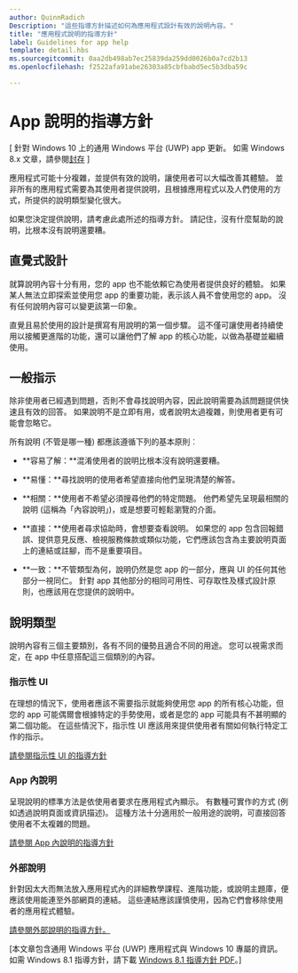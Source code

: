 ```yaml
---
author: QuinnRadich
Description: "這些指導方針描述如何為應用程式設計有效的說明內容。"
title: "應用程式說明的指導方針"
label: Guidelines for app help
template: detail.hbs
ms.sourcegitcommit: 0aa2db498ab7ec25839da259dd0026b0a7cd2b13
ms.openlocfilehash: f2522afa91abe26303a85cbfbabd5ec5b3dba59c

---
```


# App 說明的指導方針

\[ 針對 Windows 10 上的通用 Windows 平台 (UWP) app 更新。 如需 Windows 8.x 文章，請參閱[封存](http://go.microsoft.com/fwlink/p/?linkid=619132) \]

應用程式可能十分複雜，並提供有效的說明，讓使用者可以大幅改善其體驗。 並非所有的應用程式需要為其使用者提供說明，且根據應用程式以及人們使用的方式，所提供的說明類型變化很大。

如果您決定提供說明，請考慮此處所述的指導方針。 請記住，沒有什麼幫助的說明，比根本沒有說明還要糟。

## <span id="intuitive_design"></span><span id="INTUITIVE_DESIGN"></span>直覺式設計

就算說明內容十分有用，您的 app 也不能依賴它為使用者提供良好的體驗。 如果某人無法立即探索並使用您 app 的重要功能，表示該人員不會使用您的 app。 沒有任何說明內容可以變更該第一印象。

直覺且易於使用的設計是撰寫有用說明的第一個步驟。 這不僅可讓使用者持續使用以接觸更進階的功能，還可以讓他們了解 app 的核心功能，以做為基礎並繼續使用。

## <span id="general_instructions"></span><span id="GENERAL_INSTRUCTIONS"></span>一般指示

除非使用者已經遇到問題，否則不會尋找說明內容，因此說明需要為該問題提供快速且有效的回答。 如果說明不是立即有用，或者說明太過複雜，則使用者更有可能會忽略它。

所有說明 (不管是哪一種) 都應該遵循下列的基本原則︰

-   **容易了解：**混淆使用者的說明比根本沒有說明還要糟。

-   **易懂：**尋找說明的使用者希望直接向他們呈現清楚的解答。

-   **相關：**使用者不希望必須搜尋他們的特定問題。 他們希望先呈現最相關的說明 (這稱為「內容說明」)，或是想要可輕鬆瀏覽的介面。

-   **直接：**使用者尋求協助時，會想要查看說明。 如果您的 app 包含回報錯誤、提供意見反應、檢視服務條款或類似功能，它們應該包含為主要說明頁面上的連結或註腳，而不是重要項目。

-   **一致：**不管類型為何，說明仍然是您 app 的一部分，應與 UI 的任何其他部分一視同仁。 針對 app 其他部分的相同可用性、可存取性及樣式設計原則，也應該用在您提供的說明中。

## <span id="types_of_help"></span><span id="TYPES_OF_HELP"></span>說明類型

說明內容有三個主要類別，各有不同的優勢且適合不同的用途。 您可以視需求而定，在 app 中任意搭配這三個類別的內容。

### <span id="instructional_ui"></span><span id="INSTRUCTIONAL_UI"></span>指示性 UI

在理想的情況下，使用者應該不需要指示就能夠使用您 app 的所有核心功能，但您的 app 可能偶爾會根據特定的手勢使用，或者是您的 app 可能具有不甚明顯的第二個功能。 在這些情況下，指示性 UI 應該用來提供使用者有關如何執行特定工作的指示。

[請參閱指示性 UI 的指導方針](instructional-ui.md)

### <span id="in_app_help"></span><span id="IN_APP_HELP"></span>App 內說明

呈現說明的標準方法是依使用者要求在應用程式內顯示。 有數種可實作的方式 (例如透過說明頁面或資訊描述)。 這種方法十分適用於一般用途的說明，可直接回答使用者不太複雜的問題。

[請參閱 App 內說明的指導方針](in-app-help.md)

### <span id="external_help"></span><span id="EXTERNAL_HELP"></span>外部說明

針對因太大而無法放入應用程式內的詳細教學課程、進階功能，或說明主題庫，便應該使用能連至外部網頁的連結。 這些連結應該謹慎使用，因為它們會移除使用者的應用程式體驗。

[請參閱外部說明的指導方針。](external-help.md)

\[本文章包含通用 Windows 平台 (UWP) 應用程式與 Windows 10 專屬的資訊。 如需 Windows 8.1 指導方針，請下載 [Windows 8.1 指導方針 PDF](https://go.microsoft.com/fwlink/p/?linkid=258743)。\]



<!--HONumber=Jun16_HO5-->


